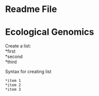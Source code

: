 # Readme File

# Ecological Genomics

Create a list:   
*first   
*second   
*third   

Syntax for creating list   
```
*item 1   
*item 2   
*item 3   
```
